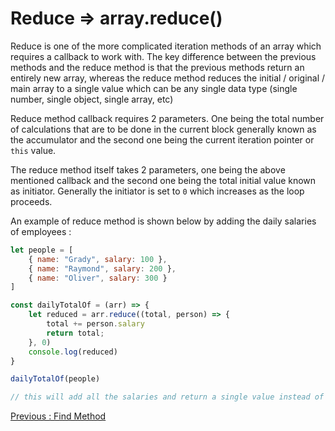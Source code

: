 # Reduce => array.reduce()

Reduce is one of the more complicated iteration methods of an array which requires a callback to work with. The key difference between the previous methods and the reduce method is that the previous methods return an entirely new array, whereas the reduce method reduces the initial / original / main array to a single value which can be any single data type (single number, single object, single array, etc)

Reduce method callback requires 2 parameters. One being the total number of calculations that are to be done in the current block generally known as the accumulator and the second one being the current iteration pointer or `this` value.

The reduce method itself takes 2 parameters, one being the above mentioned callback and the second one being the total initial value known as initiator. Generally the initiator is set to `0` which increases as the loop proceeds.

An example of reduce method is shown below by adding the daily salaries of employees :

```javascript
let people = [
    { name: "Grady", salary: 100 },
    { name: "Raymond", salary: 200 },
    { name: "Oliver", salary: 300 }
]

const dailyTotalOf = (arr) => {
    let reduced = arr.reduce((total, person) => {
        total += person.salary
        return total;
    }, 0)
    console.log(reduced)
}

dailyTotalOf(people)

// this will add all the salaries and return a single value instead of a new array
```

[Previous : Find Method](03-find.md)
